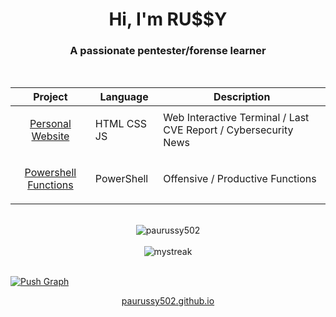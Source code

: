 <h1 align="center">Hi, I'm RU$$Y</h1>
<h3 align="center">A passionate pentester/forense learner</h3>
<br>
<div align="center">

| Project | Language | Description |
|---------|----------|-------------|
| <p align="center"><a href="https://paurussy502.github.io/">Personal Website</a></p> | HTML CSS JS | Web Interactive Terminal / Last CVE Report / Cybersecurity News |
| <p align="center"><a href="https://github.com/PauRussy502/PowerShell-Functions.git">Powershell Functions</a></p> | PowerShell | Offensive / Productive Functions |
</div><br>

<div align="center">
<div align="center" style="border-radius:10px;"><img align="center" onclick="" href="" src="https://github-readme-stats.vercel.app/api/top-langs?username=paurussy&show_icons=true&theme=tokyonight&hide_border=true&locale=en&layout=compact" alt="paurussy502"></div><br>
<img src="https://github-readme-streak-stats.herokuapp.com/?user=paurussy&theme=tokyonight" alt="mystreak"/> </div><br>


[![Push Graph](https://github-readme-activity-graph.vercel.app/graph?username=paurussy&theme=react-dark&hide_border=true)](#)

<p align="center"><a href="https://paurussy502.github.io">paurussy502.github.io</a></p>

